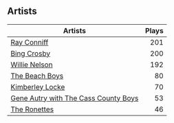 ## Artists
Artists | Plays 
----- | -----: 
[Ray Conniff](/artists/ray-conniff-104848) | 201
[Bing Crosby](/artists/bing-crosby-1864) | 200
[Willie Nelson](/artists/willie-nelson-631) | 192
[The Beach Boys](/artists/the-beach-boys-3455) | 80
[Kimberley Locke](/artists/kimberley-locke-122102) | 70
[Gene Autry with The Cass County Boys](/artists/gene-autry-with-the-cass-county-boys-120868) | 53
[The Ronettes](/artists/the-ronettes-89545) | 46

